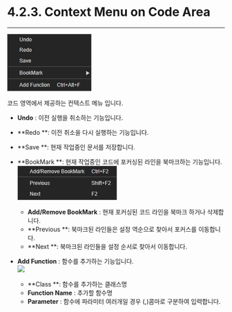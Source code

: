 # 4.2.3. Context Menu on Code Area

---

![](/assets/context-code-area.png)

코드 영역에서 제공하는 컨텍스트 메뉴 입니다.

* **Undo** : 이전 실행을 취소하는 기능입니다.

* **Redo **: 이전 취소을 다시 실행하는 기능입니다.

* **Save **: 현재 작업중인 문서를 저장합니다.

* **BookMark **:  현재 작업중인 코드에 포커싱된 라인을 북마크하는 기능입니다.  
  ![](/assets/context-BookMak.png)

  * **Add/Remove BookMark** : 현재 포커싱된 코드 라인을 북마크 하거나 삭제합니다.
  * **Previous **: 북마크된 라인들은 설정 역순으로 찾아서 포커스를 이동합니다.
  * **Next **: 북마크된 라인들을 설정 순서로 찾아서 이동합니다.

* **Add Function** : 함수를 추가하는 기능입니다.  
  ![](/assets/pop-add-function.png)

  * **Class **: 함수를 추가하는 클래스명  
  * **Function Name** : 추가할 함수명  
  * **Parameter** : 함수에 파라미터 여러개일 경우 \(,\)콤마로 구분하여 입력합니다.



